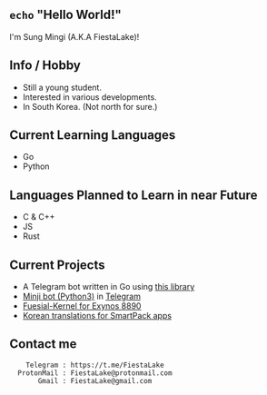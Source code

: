 ## `echo` **"Hello World!"**
I'm Sung Mingi (A.K.A FiestaLake)! </br>

## Info / Hobby
* Still a young student. </br>
* Interested in various developments. </br>
* In South Korea. (Not north for sure.) </br>

## Current Learning Languages
* Go
* Python

## Languages Planned to Learn in near Future
* C & C++
* JS
* Rust

## Current Projects
* A Telegram bot written in Go using <a href="https://github.com/PaulSonOfLars/gotgbot">this library</a>
* <a href="https://github.com/FiestaLake/tgbot">Minji bot (Python3)</a> in <a href="https://t.me/MissMinji_bot">Telegram</a>
* <a href="https://github.com/FiestaLake/Smg-Kernel-Project_heroxlte">Fuesial-Kernel for Exynos 8890</a>
* <a href="https://github.com/FiestaLake/SmartPack-KR">Korean translations for SmartPack apps</a>

## Contact me
        Telegram : https://t.me/FiestaLake
      ProtonMail : FiestaLake@protonmail.com
           Gmail : FiestaLake@gmail.com
